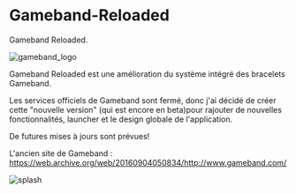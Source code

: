 # Gameband-Reloaded
  Gameband Reloaded.  
  
![gameband_logo](https://user-images.githubusercontent.com/75930741/138355326-74c9509d-16d1-4b68-9102-305ac871b704.png)

Gameband Reloaded est une amélioration du système intégré des bracelets Gameband. 

Les services officiels de Gameband sont fermé, donc j'ai décidé de créer cette "nouvelle version" (qui est encore en beta)pour rajouter de nouvelles fonctionnalités, launcher et le design globale de l'application.  

De futures mises à jours sont prévues!  


L'ancien site de Gameband : https://web.archive.org/web/20160904050834/http://www.gameband.com/
  
![splash](https://user-images.githubusercontent.com/75930741/138355320-ede7e537-925f-438a-ae3b-090f256ea1ba.gif)
